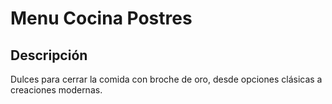 # Menu  Cocina Postres


## Descripción
Dulces para cerrar la comida con broche de oro, desde opciones clásicas a creaciones modernas.